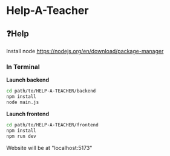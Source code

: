 # Help-A-Teacher

## ❓Help 

Install node 
https://nodejs.org/en/download/package-manager

### In Terminal


**Launch backend**
```bash
cd path/to/HELP-A-TEACHER/backend
npm install
node main.js
```

**Launch frontend**
```bash
cd path/to/HELP-A-TEACHER/frontend
npm install
npm run dev
```

Website will be at "localhost:5173"

<br>